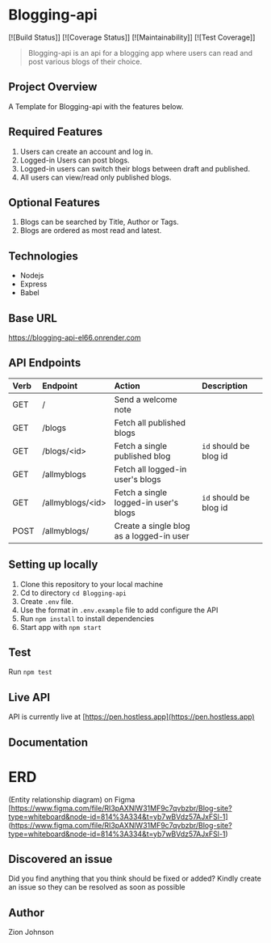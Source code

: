 # Blogging-api
[![Build Status]]
[![Coverage Status]]
[![Maintainability]]
[![Test Coverage]] 

  
> Blogging-api is an api for a blogging app where users can read and post various blogs of their choice.

## Project Overview  
A Template for Blogging-api with the features below. 

## Required Features
1. Users can create an account and log in.  
2. Logged-in Users can post blogs.  
3. Logged-in users can switch their blogs between draft and published.
4. All users can view/read only published blogs. 

## Optional Features
1. Blogs can be searched by Title, Author or Tags.
2. Blogs are ordered as most read and latest.

## Technologies
* Nodejs
* Express
* Babel

## Base URL
https://blogging-api-el66.onrender.com

## API Endpoints
| Verb     | Endpoint                  | Action                                   | Description                   |
| :------- | :------------------------ | :-----------------------------           | :---------------------------- |
| GET      | /                         | Send a welcome note                      |                               |
| GET      | /blogs                    | Fetch all published blogs                |                               |
| GET      | /blogs/\<id>              | Fetch a single published blog            | `id` should be blog id        |
| GET      | /allmyblogs               | Fetch all logged-in user's blogs         |                               |
| GET      | /allmyblogs/\<id>         | Fetch a single logged-in user's blogs    | `id` should be blog id        | 
| POST     | /allmyblogs/              | Create a single blog as a logged-in user |                               |

## Setting up locally
1. Clone this repository to your local machine  
2. Cd to directory `cd Blogging-api`
3. Create `.env` file.
4. Use the format in `.env.example` file to add configure the API
5. Run `npm install` to install dependencies
6. Start app with `npm start`
  
## Test
Run `npm test`

## Live API
API is currently live at [https://pen.hostless.app](https://pen.hostless.app)

## Documentation

# ERD
(Entity relationship diagram) on Figma
[https://www.figma.com/file/RI3pAXNlW31MF9c7qvbzbr/Blog-site?type=whiteboard&node-id=814%3A334&t=yb7wBVdz57AJxFSl-1]
(https://www.figma.com/file/RI3pAXNlW31MF9c7qvbzbr/Blog-site?type=whiteboard&node-id=814%3A334&t=yb7wBVdz57AJxFSl-1)


## Discovered an issue
Did you find anything that you think should be fixed or added? Kindly create an issue so they can be resolved as soon as possible

## Author
Zion Johnson
